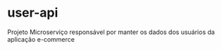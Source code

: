 # user-api
Projeto Microserviço responsável por manter os dados dos usuários da aplicação e-commerce

